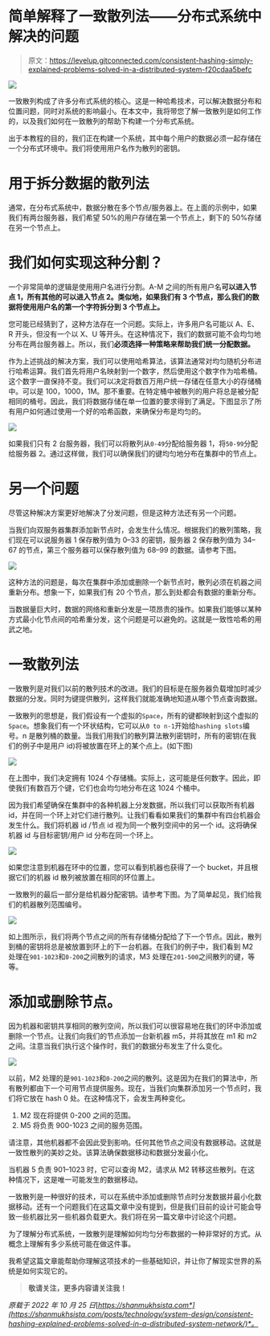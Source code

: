 # 简单解释了一致散列法——分布式系统中解决的问题

> 原文：<https://levelup.gitconnected.com/consistent-hashing-simply-explained-problems-solved-in-a-distributed-system-f20cdaa5befc>

![](img/e9d8c00e3b151103d6c3bf496c4e8ab0.png)

一致散列构成了许多分布式系统的核心。这是一种哈希技术，可以解决数据分布和位置问题，同时对系统的影响最小。在本文中，我将带您了解一致散列是如何工作的，以及我们如何在一致散列的帮助下构建一个分布式系统。

出于本教程的目的，我们正在构建一个系统，其中每个用户的数据必须一起存储在一个分布式环境中。我们将使用用户名作为散列的密钥。

# 用于拆分数据的散列法

通常，在分布式系统中，数据分散在多个节点/服务器上。在上面的示例中，如果我们有两台服务器，我们希望 50%的用户存储在第一个节点上，剩下的 50%存储在另一个节点上。

# 我们如何实现这种分割？

一个非常简单的逻辑是使用用户名进行分割。A-M 之间的所有用户名**可以进入节点 1，所有其他的可以进入节点 2。类似地，如果我们有 3 个节点，那么我们的数据将使用用户名的第一个字符拆分到 3 个节点上。**

您可能已经猜到了，这种方法存在一个问题。实际上，许多用户名可能以 A、E、R 开头，但没有一个以 X、U 等开头。在这种情况下，我们的数据可能不会均匀地分布在两台服务器上。所以，我们**必须选择一种策略来帮助我们统一分配数据。**

作为上述挑战的解决方案，我们可以使用哈希算法，该算法通常对均匀随机分布进行哈希运算。我们首先将用户名映射到一个数字，然后使用这个数字作为哈希桶。这个数字一直保持不变。我们可以决定将数百万用户统一存储在任意大小的存储桶中。可以是 100，1000，1M。那不重要。在特定桶中被散列的用户将总是被分配相同的桶号。因此，我们将数据存储在单一位置的要求得到了满足。下图显示了所有用户如何通过使用一个好的哈希函数，来确保分布是均匀的。

![](img/f52d9c8b87f00390bc1d8d0ff236995e.png)

如果我们只有 2 台服务器，我们可以将散列从`0-49`分配给服务器 1，将`50-99`分配给服务器 2。通过这样做，我们可以确保我们的键均匀地分布在集群中的节点上。

# 另一个问题

尽管这种解决方案更好地解决了分发问题，但是这种方法还有另一个问题。

当我们向双服务器集群添加新节点时，会发生什么情况。根据我们的散列策略，我们现在可以说服务器 1 保存散列值为 0–33 的密钥，服务器 2 保存散列值为 34–67 的节点，第三个服务器可以保存散列值为 68–99 的数据。请参考下图。

![](img/e291a2403f671040eef157a4f7a165ff.png)

这种方法的问题是，每次在集群中添加或删除一个新节点时，散列必须在机器之间重新分布。想象一下，如果我们有 20 个节点，那么到处都会有数据的重新分布。

当数据量巨大时，数据的网络和重新分发是一项昂贵的操作。如果我们能够以某种方式最小化节点间的哈希重分发，这个问题是可以避免的。这就是一致性哈希的用武之地。

# 一致散列法

一致散列是对我们以前的散列技术的改进。我们的目标是在服务器负载增加时减少数据的分发。同时为键提供散列，这样我们就能准确地知道从哪个节点查询数据。

一致散列的思想是，我们假设有一个虚拟的`Space`，所有的键都映射到这个虚拟的`Space`。想象我们有一个环状结构，它可以从`0 to n-1`开始给`hashing slots`编号。n 是散列桶的数量。当我们用我们的散列算法散列密钥时，所有的密钥(在我们的例子中是用户 id)将被放置在环上的某个点上。(如下图)

![](img/a6e8b88ec67ecd73dfec96c638a0642a.png)

在上图中，我们决定拥有 1024 个存储桶。实际上，这可能是任何数字。因此，即使我们有数百万个键，它们也会均匀地分布在这 1024 个桶中。

因为我们希望确保在集群中的各种机器上分发数据，所以我们可以获取所有机器 id，并在同一个环上对它们进行散列。让我们看看如果我们的集群中有四台机器会发生什么。我们将机器 id /节点 id 视为同一个散列空间中的另一个 id。这将确保机器 id 与目标密钥/用户 id 分布在同一个环上。

![](img/f5353a9119649cc3d7eeb7ffaefcdb7a.png)

如果您注意到机器在环中的位置，您可以看到机器也获得了一个 bucket，并且根据它们的机器 id 散列被放置在相同的环位置上。

一致散列的最后一部分是给机器分配密钥。请参考下图。为了简单起见，我们给我们的机器散列范围编号。

![](img/015636efc0ebc4289d9b309cfd87d523.png)

如上图所示，我们将两个节点之间的所有存储桶分配给了下一个节点。因此，散列到桶的密钥将总是被放置到环上的下一台机器。在我们的例子中，我们看到 M2 处理在`901-1023`和`0-200`之间散列的请求，M3 处理在`201-500`之间散列的键，等等。

# 添加或删除节点。

因为机器和密钥共享相同的散列空间，所以我们可以很容易地在我们的环中添加或删除一个节点。让我们向我们的节点添加一台新机器 m5，并将其放在 m1 和 m2 之间。注意当我们执行这个操作时，我们的数据分布发生了什么变化。

![](img/27da93000701a98107c9d7f4d45f0e9f.png)

以前，M2 处理的是`901-1023`和`0-200`之间的散列。这是因为在我们的算法中，所有散列都由下一个可用节点提供服务。现在，当我们向集群添加另一个节点时，我们将它放在 hash 0 处。在这种情况下，会发生两种变化。

1.  M2 现在将提供 0-200 之间的范围。
2.  M5 将负责 900-1023 之间的服务范围。

请注意，其他机器都不会因此受到影响。任何其他节点之间没有数据移动。这就是一致性散列的美妙之处。该算法确保数据移动和数据分发最小化。

当机器 5 负责 901–1023 时，它可以查询 M2，请求从 M2 转移这些散列。在这种情况下，这是唯一可能发生的数据移动。

一致散列是一种很好的技术，可以在系统中添加或删除节点时分发数据并最小化数据移动。还有一个问题我们在这篇文章中没有提到，但是我们目前的设计可能会导致一些机器比另一些机器负载更大。我们将在另一篇文章中讨论这个问题。

为了理解分布式系统，一致散列是理解如何均匀分布数据的一种非常好的方式。从概念上理解有多少系统可能在做这件事。

我希望这篇文章能帮助你理解这项技术的一些基础知识，并让你了解现实世界的系统是如何实现它的。

> **敬请关注，更多内容请关注我！**

*原载于 2022 年 10 月 25 日*[*https://shanmukhsista.com*](https://shanmukhsista.com/posts/technology/system-design/consistent-hashing-explained-problems-solved-in-a-distributed-system-network/)*。*